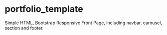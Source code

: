 # portfolio_template
Simple HTML, Bootstrap Responsive Front Page, including navbar,  carousel, section and footer.
